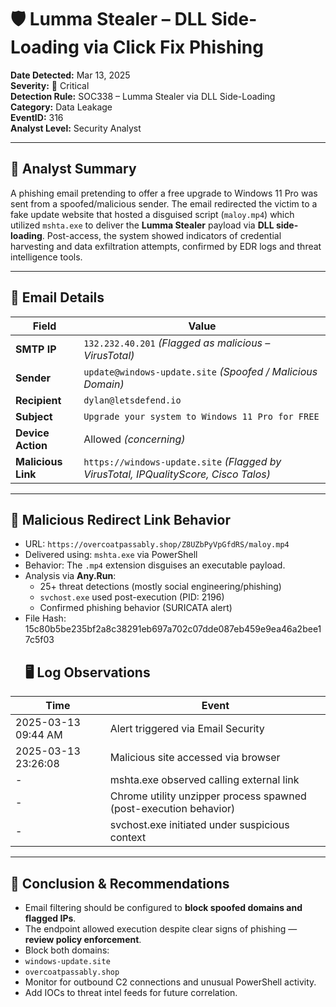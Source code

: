 # 🛡️ Lumma Stealer – DLL Side-Loading via Click Fix Phishing

**Date Detected:** Mar 13, 2025  
**Severity:** 🔴 Critical  
**Detection Rule:** SOC338 – Lumma Stealer via DLL Side-Loading  
**Category:** Data Leakage  
**EventID:** 316  
**Analyst Level:** Security Analyst  

---

## 🧠 Analyst Summary

A phishing email pretending to offer a free upgrade to Windows 11 Pro was sent from a spoofed/malicious sender. The email redirected the victim to a fake update website that hosted a disguised script (`maloy.mp4`) which utilized `mshta.exe` to deliver the **Lumma Stealer** payload via **DLL side-loading**. Post-access, the system showed indicators of credential harvesting and data exfiltration attempts, confirmed by EDR logs and threat intelligence tools.

---

## 📧 Email Details

| Field | Value |
|-------|-------|
| **SMTP IP** | `132.232.40.201` *(Flagged as malicious – VirusTotal)* |
| **Sender** | `update@windows-update.site` *(Spoofed / Malicious Domain)* |
| **Recipient** | `dylan@letsdefend.io` |
| **Subject** | `Upgrade your system to Windows 11 Pro for FREE` |
| **Device Action** | Allowed *(concerning)* |
| **Malicious Link** | `https://windows-update.site` *(Flagged by VirusTotal, IPQualityScore, Cisco Talos)* |

---

## 🔗 Malicious Redirect Link Behavior

- URL: `https://overcoatpassably.shop/Z8UZbPyVpGfdRS/maloy.mp4`
- Delivered using: `mshta.exe` via PowerShell
- Behavior: The `.mp4` extension disguises an executable payload.
- Analysis via **Any.Run**:
  - 25+ threat detections (mostly social engineering/phishing)
  - `svchost.exe` used post-execution (PID: 2196)
  - Confirmed phishing behavior (SURICATA alert)
- File Hash:  
  15c80b5be235bf2a8c38291eb697a702c07dde087eb459e9ea46a2bee17c5f03
  ## 🖥️ Log Observations

| Time | Event |
|------|-------|
| 2025-03-13 09:44 AM | Alert triggered via Email Security |
| 2025-03-13 23:26:08 | Malicious site accessed via browser |
| - | mshta.exe observed calling external link |
| - | Chrome utility unzipper process spawned (post-execution behavior) |
| - | svchost.exe initiated under suspicious context |

---
## 📌 Conclusion & Recommendations

- Email filtering should be configured to **block spoofed domains and flagged IPs**.
- The endpoint allowed execution despite clear signs of phishing — **review policy enforcement**.
- Block both domains:
- `windows-update.site`
- `overcoatpassably.shop`
- Monitor for outbound C2 connections and unusual PowerShell activity.
- Add IOCs to threat intel feeds for future correlation.
